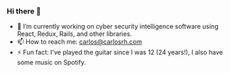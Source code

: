 ### Hi there 👋

- 🔭 I’m currently working on cyber security intelligence software using React, Redux, Rails, and other libraries. 
- 📫 How to reach me: carlos@carlosrh.com
- ⚡ Fun fact: I've played the guitar since I was 12 (24 years!), I also have some music on Spotify.
<!--
**carloschulo/carloschulo** is a ✨ _special_ ✨ repository because its `README.md` (this file) appears on your GitHub profile.

Here are some ideas to get you started:

- 🔭 I’m currently working on ...
- 🌱 I’m currently learning ...
- 👯 I’m looking to collaborate on ...
- 🤔 I’m looking for help with ...
- 💬 Ask me about ...
- 📫 How to reach me: ...
- 😄 Pronouns: ...
- ⚡ Fun fact: ...
-->
